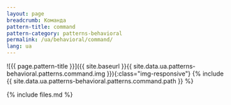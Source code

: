 ```yaml
---
layout: page
breadcrumb: Команда
pattern-title: command
pattern-category: patterns-behavioral
permalink: /ua/behavioral/command/
lang: ua
---
```


![{{ page.pattern-title }}]({{ site.baseurl }}{{ site.data.ua.patterns-behavioral.patterns.command.img }}){:class="img-responsive"}
{% include {{ site.data.ua.patterns-behavioral.patterns.command.path }} %}

{% include files.md %}
